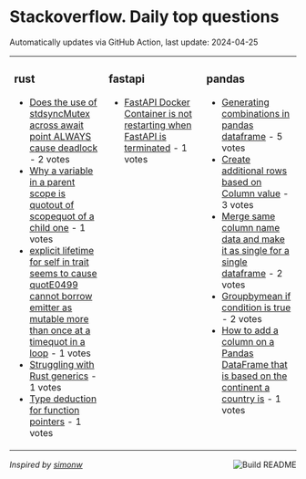 # Stackoverflow. Daily top questions 

Automatically updates via GitHub Action, last update: <!-- date starts -->2024-04-25<!-- date ends -->


<table><tr><td valign="top" width="33%">

### rust
<!-- rust starts -->
* [Does the use of stdsyncMutex across await point ALWAYS cause deadlock](https://stackoverflow.com/questions/78385295/does-the-use-of-stdsyncmutex-across-await-point-always-cause-deadlock) - 2 votes
* [Why a variable in a parent scope is quotout of scopequot of a child one](https://stackoverflow.com/questions/78379631/why-a-variable-in-a-parent-scope-is-out-of-scope-of-a-child-one) - 1 votes
* [explicit lifetime for self in trait seems to cause quotE0499 cannot borrow emitter as mutable more than once at a timequot in a loop](https://stackoverflow.com/questions/78379390/explicit-lifetime-for-self-in-trait-seems-to-cause-e0499-cannot-borrow-emitte) - 1 votes
* [Struggling with Rust generics](https://stackoverflow.com/questions/78385924/struggling-with-rust-generics) - 1 votes
* [Type deduction for function pointers](https://stackoverflow.com/questions/78379541/type-deduction-for-function-pointers) - 1 votes
<!-- rust ends -->
</td><td valign="top" width="34%">


### fastapi
<!-- fastapi starts -->
* [FastAPI Docker Container is not restarting when FastAPI is terminated](https://stackoverflow.com/questions/78377979/fastapi-docker-container-is-not-restarting-when-fastapi-is-terminated) - 1 votes
<!-- fastapi ends -->
</td><td valign="top" width="34%">


### pandas
<!-- pandas starts -->
* [Generating combinations in pandas dataframe](https://stackoverflow.com/questions/78377078/generating-combinations-in-pandas-dataframe) - 5 votes
* [Create additional rows based on Column value](https://stackoverflow.com/questions/78377152/create-additional-rows-based-on-column-value) - 3 votes
* [Merge same column name data and make it as single for a single dataframe](https://stackoverflow.com/questions/78377745/merge-same-column-name-data-and-make-it-as-single-for-a-single-dataframe) - 2 votes
* [Groupbymean if condition is true](https://stackoverflow.com/questions/78377954/groupby-mean-if-condition-is-true) - 2 votes
* [How to add a column on a Pandas DataFrame that is based on the continent a country is](https://stackoverflow.com/questions/78382398/how-to-add-a-column-on-a-pandas-dataframe-that-is-based-on-the-continent-a-count) - 1 votes
<!-- pandas ends -->
</td></tr></table>

<a href="https://github.com/hp0404/hp0404/actions"><img src="https://github.com/hp0404/hp0404/workflows/Build%20README/badge.svg" align="right" alt="Build README"></a> <p>*Inspired by  [simonw](https://github.com/simonw/simonw)*</p>
